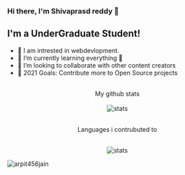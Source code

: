 ### Hi there, I'm Shivaprasd reddy 👋



## I'm a UnderGraduate Student!

- 🔭 I am intrested in webdevlopment.
- 🌱 I’m currently learning everything 🤣
- 👯 I’m looking to collaborate with other content creators
- 🥅 2021 Goals: Contribute more to Open Source projects
<br/>
<div align="center">My github stats</div>
<br/>
<div align="center"><img src="https://github-readme-stats.vercel.app/api?username=shivaprasadyanala&show_icons=true&theme=cobalt" alt="stats"></div>
<br/>
<div align="center"><p>Languages i contrubuted to</p></div>
<br/>
<div align="center"><img align="center" src="https://github-readme-stats.vercel.app/api/top-langs/?username=shivaprasadyanala&layout=compact" alt="stats"></div>
<p align="left"> <img src="https://komarev.com/ghpvc/?username=arpit456jain&label=Profile%20views&color=0e75b6&style=flat" alt="arpit456jain" /> </p>


